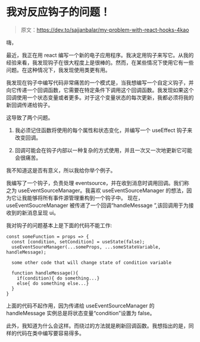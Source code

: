 # 我对反应钩子的问题！

> 原文：<https://dev.to/sajjanbalar/my-problem-with-react-hooks-4kao>

嗨，

最近，我正在用 react 编写一个新的电子应用程序。我决定用钩子来写它。从我的经验来看，我发现钩子在很大程度上是很棒的。然而，在某些情况下使用它有一些问题。在这种情况下，我发现使用类更有用。

我发现在钩子中编写代码非常痛苦的一个模式是，当我想编写一个自定义钩子，并向它传递一个回调函数，它需要在特定条件下调用这个回调函数。我发现如果这个回调使用一个状态变量或者更多。对于这个变量状态的每次更新，我都必须将我的新回调传递给钩子。

这导致了两个问题。

1.  我必须记住函数将使用的每个属性和状态变化，并编写一个 useEffect 钩子来改变回调。

2.  回调可能会在钩子内部以一种复杂的方式使用，并且一次又一次地更新它可能会很痛苦。

我不知道这是否有意义，所以我给你举个例子。

我编写了一个钩子，负责处理 eventsource，并在收到消息时调用回调。我们称之为 useEventSourceManager。我喜欢 useEventSourceManager 的想法，因为它让我能够将所有事件源管理重构到一个钩子中。
现在，useEventSoucreManager 被传递了一个回调“handleMessage ”,该回调用于为接收到的新消息呈现 ui。

我对钩子的问题基本上是下面的代码不能工作:

```
const someFunction = props => {
  const [condition, setCondition] = useState(false);
  useEventSoureManager(...someProps, ...someStateVariable, handleMessage);

  some other code that will change state of condition variable

  function handleMessage(){
    if(condition){ do something...}
    else{ do something else...}
  }
} 
```

上面的代码不起作用，因为传递给 useEventSourceManager 的 handleMessage 实例总是将状态变量“condition”设置为 false。

此外，我知道为什么会这样。而绕过的方法就是刷新回调函数。我想指出的是，同样的代码在类中编写要容易得多。